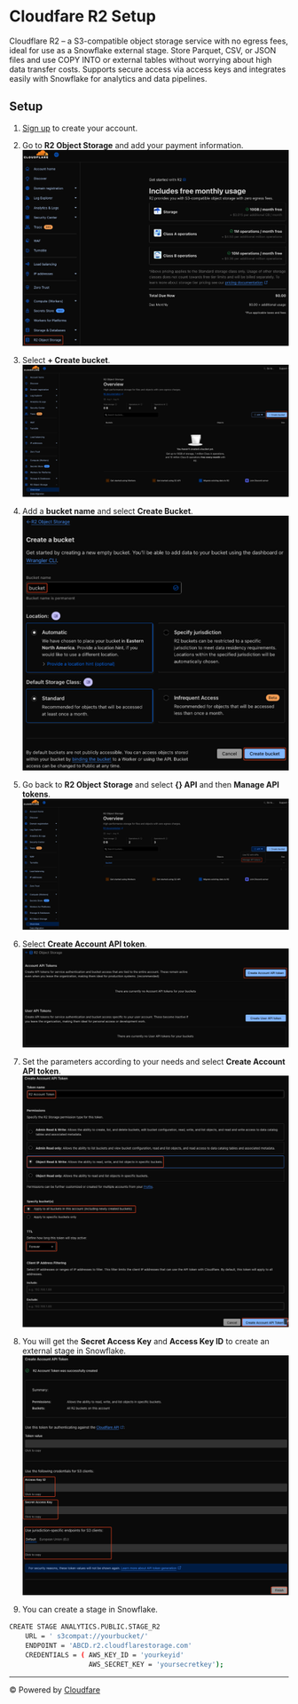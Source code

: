 # Cloudfare R2 Setup

Cloudflare R2 – a S3-compatible object storage service with no egress fees, ideal for use as a Snowflake external stage.
Store Parquet, CSV, or JSON files and use COPY INTO or external tables without worrying about high data transfer costs.
Supports secure access via access keys and integrates easily with Snowflake for analytics and data pipelines.

## Setup

1. [Sign up](https://dash.cloudflare.com/sign-up) to create your account.

2. Go to **R2 Object Storage** and add your payment information.
![img02](https://github.com/aldoruizw/codelab/blob/main/cloudfare/img02.png)

3. Select **+ Create bucket**.
![img03](https://github.com/aldoruizw/codelab/blob/main/cloudfare/img03.png)

4. Add a **bucket name** and select **Create Bucket**.
![img04](https://github.com/aldoruizw/codelab/blob/main/cloudfare/img04.png)

5. Go back to **R2 Object Storage** and select **{} API** and then **Manage API tokens**.
![img05](https://github.com/aldoruizw/codelab/blob/main/cloudfare/img05.png)

6. Select **Create Account API token**.
![img06](https://github.com/aldoruizw/codelab/blob/main/cloudfare/img06.png)

7. Set the parameters according to your needs and select **Create Account API token**.
![img07](https://github.com/aldoruizw/codelab/blob/main/cloudfare/img07.png)

8. You will get the **Secret Access Key** and **Access Key ID** to create an external stage in Snowflake.
![img08](https://github.com/aldoruizw/codelab/blob/main/cloudfare/img08.png)

9. You can create a stage in Snowflake.
```bash
CREATE STAGE ANALYTICS.PUBLIC.STAGE_R2
    URL = ' s3compat://yourbucket/'
    ENDPOINT = 'ABCD.r2.cloudflarestorage.com'
    CREDENTIALS = ( AWS_KEY_ID = 'yourkeyid'
                    AWS_SECRET_KEY = 'yoursecretkey');
```

---

©️ Powered by [Cloudfare](https://www.cloudflare.com/)
